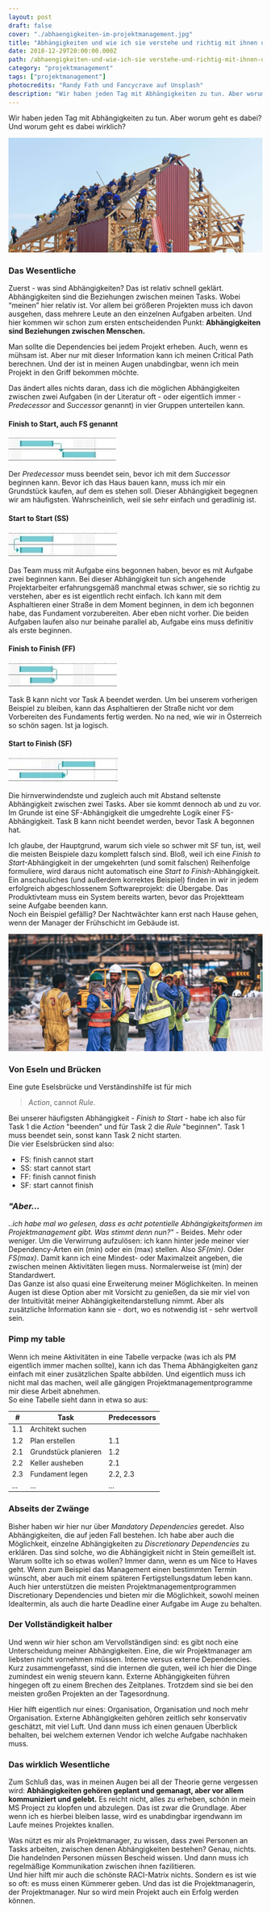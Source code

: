 ```yaml
---
layout: post
draft: false
cover: "./abhaengigkeiten-im-projektmanagement.jpg"
title: "Abhängigkeiten und wie ich sie verstehe und richtig mit ihnen umgehe" 
date: 2018-12-29T20:00:00.000Z
path: /abhaengigkeiten-und-wie-ich-sie verstehe-und-richtig-mit-ihnen-umgehe
category: "projektmanagement"
tags: ["projektmanagement"]
photocredits: "Randy Fath und Fancycrave auf Unsplash"
description: "Wir haben jeden Tag mit Abhängigkeiten zu tun. Aber worum geht es dabei? Und worum geht es dabei wirklich?"
---
```


Wir haben jeden Tag mit Abhängigkeiten zu tun. Aber worum geht es dabei? Und worum geht es dabei wirklich?

![Abhängigkeiten im Projektmanagement](./abhaengigkeiten-im-projektmanagement.jpg)

### Das Wesentliche

Zuerst - was sind Abhängigkeiten? Das ist relativ schnell geklärt. Abhängigkeiten sind die Beziehungen zwischen meinen Tasks. Wobei “meinen” hier relativ ist. Vor allem bei größeren Projekten muss ich davon ausgehen, dass mehrere Leute an den einzelnen Aufgaben arbeiten. Und hier kommen wir schon zum ersten entscheidenden Punkt: **Abhängigkeiten sind Beziehungen zwischen Menschen.**

Man sollte die Dependencies bei jedem Projekt erheben. Auch, wenn es mühsam ist. Aber nur mit dieser Information kann ich meinen Critical Path berechnen. Und der ist in meinen Augen unabdingbar, wenn ich mein Projekt in den Griff bekommen möchte.

Das ändert alles nichts daran, dass ich die möglichen Abhängigkeiten zwischen zwei Aufgaben (in der Literatur oft - oder eigentlich immer - _Predecessor_ and _Successor_ genannt) in vier Gruppen unterteilen kann.

#### Finish to Start, auch FS genannt

![Abhängigkeit Finish to Start](./abhaengigkeit-finish-to-start.jpg)

Der _Predecessor_ muss beendet sein, bevor ich mit dem _Successor_ beginnen kann. Bevor ich das Haus bauen kann, muss ich mir ein Grundstück kaufen, auf dem es stehen soll. Dieser Abhängigkeit begegnen wir am häufigsten. Wahrscheinlich, weil sie sehr einfach und geradlinig ist.

#### Start to Start (SS)

![Abhängigkeit Start to Start](./abhaengigkeit-start-to-start.jpg)

Das Team muss mit Aufgabe eins begonnen haben, bevor es mit Aufgabe zwei beginnen kann. Bei dieser Abhängigkeit tun sich angehende Projektarbeiter erfahrungsgemäß manchmal etwas schwer, sie so richtig zu verstehen, aber es ist eigentlich recht einfach. Ich kann mit dem Asphaltieren einer Straße in dem Moment beginnen, in dem ich begonnen habe, das Fundament vorzubereiten. Aber eben nicht vorher. Die beiden Aufgaben laufen also nur beinahe parallel ab, Aufgabe eins muss definitiv als erste beginnen.

#### Finish to Finish (FF)

![Abhängigkeit Finish to Finish](./abhaengigkeit-finish-to-finish.jpg)

Task B kann nicht vor Task A beendet werden. Um bei unserem vorherigen Beispiel zu bleiben, kann das Asphaltieren der Straße nicht vor dem Vorbereiten des Fundaments fertig werden. No na ned, wie wir in Österreich so schön sagen. Ist ja logisch.

#### Start to Finish (SF)

![Abhängigkeit Start to Finish](./abhaengigkeit-start-to-finish.jpg)

Die hirnverwindendste und zugleich auch mit Abstand seltenste Abhängigkeit zwischen zwei Tasks. Aber sie kommt dennoch ab und zu vor. Im Grunde ist eine SF-Abhängigkeit die umgedrehte Logik einer FS-Abhängigkeit. Task B kann nicht beendet werden, bevor Task A begonnen hat.

Ich glaube, der Hauptgrund, warum sich viele so schwer mit SF tun, ist, weil die meisten Beispiele dazu komplett falsch sind. Bloß, weil ich eine _Finish to Start_-Abhängigkeit in der umgekehrten (und somit falschen) Reihenfolge formuliere, wird daraus nicht automatisch eine _Start to Finish_-Abhängigkeit. Ein anschauliches (und außerdem korrektes Beispiel) finden in wir in jedem erfolgreich abgeschlossenem Softwareprojekt: die Übergabe. Das Produktivteam muss ein System bereits warten, bevor das Projektteam seine Aufgabe beenden kann.  
Noch ein Beispiel gefällig? Der Nachtwächter kann erst nach Hause gehen, wenn der Manager der Frühschicht im Gebäude ist.

![Abhängigkeiten im agilen Projektmanagement](./abhaengigkeiten-im-agilen-projektmanagement.jpg)

### Von Eseln und Brücken

Eine gute Eselsbrücke und Verständinshilfe ist für mich 

> _Action_, cannot _Rule_.

Bei unserer häufigsten Abhängigkeit - _Finish to Start_ - habe ich also für Task 1 die _Action_ "beenden" und für Task 2 die _Rule_ "beginnen". Task 1 muss beendet sein, sonst kann Task 2 nicht starten.  
Die vier Eselsbrücken sind also:

- FS: finish cannot start
- SS: start cannot start
- FF: finish cannot finish
- SF: start cannot finish

### _"Aber..._

_..ich habe mal wo gelesen, dass es acht potentielle Abhängigkeitsformen im Projektmanagement gibt. Was stimmt denn nun?"_ - Beides. Mehr oder weniger. Um die Verwirrung aufzulösen: ich kann hinter jede meiner vier Dependency-Arten ein (min) oder ein (max) stellen. Also _SF(min)_. Oder _FS(max)_. Damit kann ich eine Mindest- oder Maximalzeit angeben, die zwischen meinen Aktivitäten liegen muss. Normalerweise ist (min) der Standardwert.  
Das Ganze ist also quasi eine Erweiterung meiner Möglichkeiten. In meinen Augen ist diese Option aber mit Vorsicht zu genießen, da sie mir viel von der Intuitivität meiner Abhängigkeitendarstellung nimmt. Aber als zusätzliche Information kann sie - dort, wo es notwendig ist - sehr wertvoll sein.

### Pimp my table

Wenn ich meine Aktivitäten in eine Tabelle verpacke (was ich als PM eigentlich immer machen sollte), kann ich das Thema Abhängigkeiten ganz einfach mit einer zusätzlichen Spalte abbilden. Und eigentlich muss ich nicht mal das machen, weil alle gängigen Projektmanagementprogramme mir diese Arbeit abnehmen.  
So eine Tabelle sieht dann in etwa so aus:

| # | Task | Predecessors |
| --- | --- | --- |
| 1.1 | Architekt suchen | |
| 1.2 | Plan erstellen | 1.1 |
| 2.1 | Grundstück planieren | 1.2 |
| 2.2 | Keller ausheben | 2.1 |
| 2.3 | Fundament legen | 2.2, 2.3 |
| ... | ... | ... |

### Abseits der Zwänge

Bisher haben wir hier nur über _Mandatory Dependencies_ geredet. Also Abhängigkeiten, die auf jeden Fall bestehen. Ich habe aber auch die Möglichkeit, einzelne Abhängigkeiten zu _Discretionary Dependencies_ zu erklären. Das sind solche, wo die Abhängigkeit nicht in Stein gemeißelt ist. Warum sollte ich so etwas wollen? Immer dann, wenn es um Nice to Haves geht. Wenn zum Beispiel das Management einen bestimmten Termin wünscht, aber auch mit einem späteren Fertigstellungsdatum leben kann.  
Auch hier unterstützen die meisten Projektmanagementprogrammen Discretionary Dependencies und bieten mir die Möglichkeit, sowohl meinen Idealtermin, als auch die harte Deadline einer Aufgabe im Auge zu behalten.

### Der Vollständigkeit halber

Und wenn wir hier schon am Vervollständigen sind: es gibt noch eine Unterscheidung meiner Abhängigkeiten. Eine, die wir Projektmanager am liebsten nicht vornehmen müssen. Interne versus externe Dependencies. Kurz zusammengefasst, sind die internen die guten, weil ich hier die Dinge zumindest ein wenig steuern kann. Externe Abhängigkeiten führen hingegen oft zu einem Brechen des Zeitplanes. Trotzdem sind sie bei den meisten großen Projekten an der Tagesordnung.

Hier hilft eigentlich nur eines: Organisation, Organisation und noch mehr Organisation. Externe Abhängigkeiten gehören zeitlich sehr konservativ geschätzt, mit viel Luft. Und dann muss ich einen genauen Überblick behalten, bei welchem externen Vendor ich welche Aufgabe nachhaken muss.

### Das wirklich Wesentliche

Zum Schluß das, was in meinen Augen bei all der Theorie gerne vergessen wird: **Abhängigkeiten gehören geplant und gemanagt, aber vor allem kommuniziert und gelebt.** Es reicht nicht, alles zu erheben, schön in mein MS Project zu klopfen und abzulegen. Das ist zwar die Grundlage. Aber wenn ich es hierbei bleiben lasse, wird es unabdingbar irgendwann im Laufe meines Projektes knallen.

Was nützt es mir als Projektmanager, zu wissen, dass zwei Personen an Tasks arbeiten, zwischen denen Abhängigkeiten bestehen? Genau, nichts. Die handelnden Personen müssen Bescheid wissen. Und dann muss ich regelmäßige Kommunikation zwischen ihnen fazilitieren.  
Und hier hilft mir auch die schönste RACI-Matrix nichts. Sondern es ist wie so oft: es muss einen Kümmerer geben. Und das ist die Projektmanagerin, der Projektmanager. Nur so wird mein Projekt auch ein Erfolg werden können.
